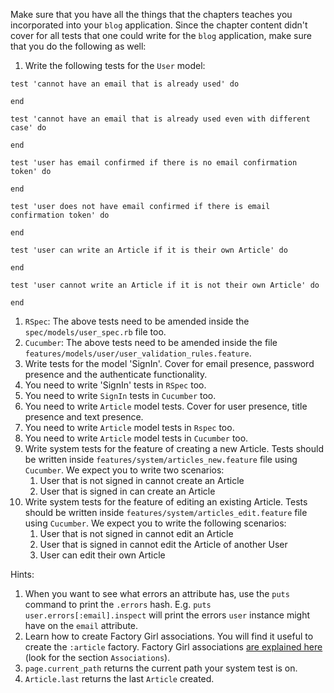 Make sure that you have all the things that the chapters teaches you incorporated into your `blog` application.
Since the chapter content didn't cover for all tests that one could write for the `blog` application, make sure that
you do the following as well:

1. Write the following tests for the `User` model:

 ```
 test 'cannot have an email that is already used' do
   
 end
 
 test 'cannot have an email that is already used even with different case' do
   
 end
 
 test 'user has email confirmed if there is no email confirmation token' do
   
 end
 
 test 'user does not have email confirmed if there is email confirmation token' do
   
 end
 
 test 'user can write an Article if it is their own Article' do
   
 end
 
 test 'user cannot write an Article if it is not their own Article' do
   
 end
 ```
1. `RSpec`: The above tests need to be amended inside the `spec/models/user_spec.rb` file too.
1. `Cucumber`: The above tests need to be amended inside the file `features/models/user/user_validation_rules.feature`.
1. Write tests for the model 'SignIn'. Cover for email presence, password presence and the authenticate functionality.
1. You need to write 'SignIn' tests in `RSpec` too.
1. You need to write `SignIn` tests in `Cucumber` too.
1. You need to write `Article` model tests. Cover for user presence, title presence and text presence.
1. You need to write `Article` model tests in `Rspec` too.
1. You need to write `Article` model tests in `Cucumber` too.
1. Write system tests for the feature of creating a new Article. Tests should be written inside `features/system/articles_new.feature` file
using `Cucumber`. We expect you to write two scenarios:
    1. User that is not signed in cannot create an Article
    1. User that is signed in can create an Article
1. Write system tests for the feature of editing an existing Article. Tests should be written inside `features/system/articles_edit.feature` file
using `Cucumber`. We expect you to write the following scenarios:
    1. User that is not signed in cannot edit an Article
    1. User that is signed in cannot edit the Article of another User
    1. User can edit their own Article

Hints:

1. When you want to see what errors an attribute has, use the `puts` command to print the `.errors` hash. E.g.
`puts user.errors[:email].inspect` will print the errors `user` instance might have on the `email` attribute.
1. Learn how to create Factory Girl associations. You will find it useful to create the `:article` factory. Factory Girl
associations [are explained here](http://www.rubydoc.info/gems/factory_girl/file/GETTING_STARTED.md) (look for the section `Associations`).
1. `page.current_path` returns the current path your system test is on.
1. `Article.last` returns the last `Article` created.
